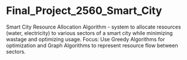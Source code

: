 # Final_Project_2560_Smart_City
Smart City Resource Allocation Algorithm -  system to allocate resources (water, electricity) to various sectors of a smart city while minimizing wastage and optimizing usage.  Focus: Use Greedy Algorithms for optimization and Graph Algorithms to represent resource flow between sectors.
